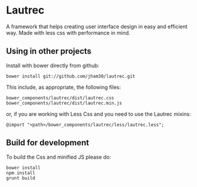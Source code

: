 # Lautrec
A framework that helps creating user interface design in easy and efficient
way. Made with less css with performance in mind.

## Using in other projects

Install with bower directly from github:

    bower install git://github.com/jham30/lautrec.git

This include, as appropriate, the following files:

    bower_components/lautrec/dist/lautrec.css
    bower_components/lautrec/dist/lautrec.min.js

or, if you are working with Less Css and you need to use the Lautrec mixins:

    @import "<path>/bower_components/lautrec/less/lautrec.less";

## Build for development

To build the Css and minified JS please do:

    bower install
    npm install
    grunt build
